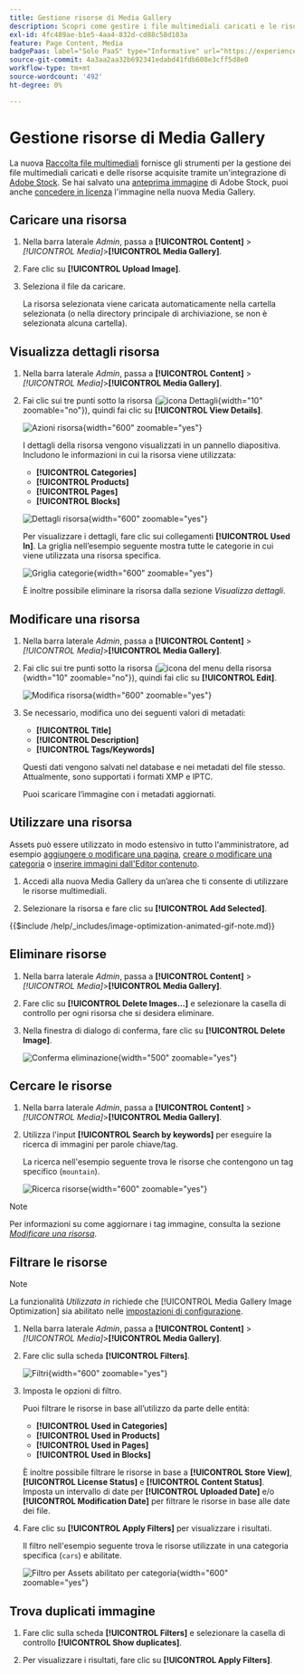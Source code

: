 ```yaml
---
title: Gestione risorse di Media Gallery
description: Scopri come gestire i file multimediali caricati e le risorse acquisite tramite un’integrazione Adobe Stock.
exl-id: 4fc489ae-b1e5-4aa4-832d-cd88c58d103a
feature: Page Content, Media
badgePaas: label="Solo PaaS" type="Informative" url="https://experienceleague.adobe.com/en/docs/commerce/user-guides/product-solutions" tooltip="Applicabile solo ai progetti Adobe Commerce on Cloud (infrastruttura PaaS gestita da Adobe) e ai progetti on-premise."
source-git-commit: 4a3aa2aa32b692341edabd41fdb608e3cff5d8e0
workflow-type: tm+mt
source-wordcount: '492'
ht-degree: 0%

---
```


# Gestione risorse di Media Gallery

La nuova [Raccolta file multimediali](media-gallery.md) fornisce gli strumenti per la gestione dei file multimediali caricati e delle risorse acquisite tramite un&#39;integrazione di [Adobe Stock](adobe-stock.md). Se hai salvato una [anteprima immagine](adobe-stock-save-preview.md) di Adobe Stock, puoi anche [concedere in licenza](adobe-stock-license-image.md) l&#39;immagine nella nuova Media Gallery.

## Caricare una risorsa

1. Nella barra laterale _Admin_, passa a **[!UICONTROL Content]** > _[!UICONTROL Media]_>**[!UICONTROL Media Gallery]**.

1. Fare clic su **[!UICONTROL Upload Image]**.

1. Seleziona il file da caricare.

   La risorsa selezionata viene caricata automaticamente nella cartella selezionata (o nella directory principale di archiviazione, se non è selezionata alcuna cartella).

## Visualizza dettagli risorsa

1. Nella barra laterale _Admin_, passa a **[!UICONTROL Content]** > _[!UICONTROL Media]_>**[!UICONTROL Media Gallery]**.

1. Fai clic sui tre punti sotto la risorsa (![icona Dettagli](./assets/media-gallery-asset-menu-icon.png){width="10" zoomable="no"}), quindi fai clic su **[!UICONTROL View Details]**.

   ![Azioni risorsa](./assets/media-gallery-asset-actions.png){width="600" zoomable="yes"}

   I dettagli della risorsa vengono visualizzati in un pannello diapositiva. Includono le informazioni in cui la risorsa viene utilizzata:

   - **[!UICONTROL Categories]**
   - **[!UICONTROL Products]**
   - **[!UICONTROL Pages]**
   - **[!UICONTROL Blocks]**

   ![Dettagli risorsa](./assets/media-gallery-asset-details.png){width="600" zoomable="yes"}

   Per visualizzare i dettagli, fare clic sui collegamenti **[!UICONTROL Used In]**. La griglia nell’esempio seguente mostra tutte le categorie in cui viene utilizzata una risorsa specifica.

   ![Griglia categorie](./assets/media-gallery-asset-categories.png){width="600" zoomable="yes"}

   È inoltre possibile eliminare la risorsa dalla sezione _Visualizza dettagli_.

## Modificare una risorsa

1. Nella barra laterale _Admin_, passa a **[!UICONTROL Content]** > _[!UICONTROL Media]_>**[!UICONTROL Media Gallery]**.

1. Fai clic sui tre punti sotto la risorsa (![icona del menu della risorsa](./assets/media-gallery-asset-menu-icon.png){width="10" zoomable="no"}), quindi fai clic su **[!UICONTROL Edit]**.

   ![Modifica risorsa](./assets/media-gallery-edit-asset.png){width="600" zoomable="yes"}

1. Se necessario, modifica uno dei seguenti valori di metadati:

   - **[!UICONTROL Title]**
   - **[!UICONTROL Description]**
   - **[!UICONTROL Tags/Keywords]**

   Questi dati vengono salvati nel database e nei metadati del file stesso. Attualmente, sono supportati i formati XMP e IPTC.

   Puoi scaricare l’immagine con i metadati aggiornati.

## Utilizzare una risorsa

Assets può essere utilizzato in modo estensivo in tutto l&#39;amministratore, ad esempio [aggiungere o modificare una pagina](page-add.md), [creare o modificare una categoria](../catalog/category-create.md) o [inserire immagini dall&#39;Editor contenuto](editor-insert-image.md).

1. Accedi alla nuova Media Gallery da un’area che ti consente di utilizzare le risorse multimediali.

1. Selezionare la risorsa e fare clic su **[!UICONTROL Add Selected]**.

{{$include /help/_includes/image-optimization-animated-gif-note.md}}

## Eliminare risorse

1. Nella barra laterale _Admin_, passa a **[!UICONTROL Content]** > _[!UICONTROL Media]_>**[!UICONTROL Media Gallery]**.

1. Fare clic su **[!UICONTROL Delete Images...]** e selezionare la casella di controllo per ogni risorsa che si desidera eliminare.

1. Nella finestra di dialogo di conferma, fare clic su **[!UICONTROL Delete Image]**.

   ![Conferma eliminazione](./assets/media-gallery-bulk-delete-confirm.png){width="500" zoomable="yes"}

## Cercare le risorse

1. Nella barra laterale _Admin_, passa a **[!UICONTROL Content]** > _[!UICONTROL Media]_>**[!UICONTROL Media Gallery]**.

1. Utilizza l&#39;input **[!UICONTROL Search by keywords]** per eseguire la ricerca di immagini per parole chiave/tag.

   La ricerca nell&#39;esempio seguente trova le risorse che contengono un tag specifico (`mountain`).

   ![Ricerca risorse](./assets/media-gallery-asset-search.png){width="600" zoomable="yes"}

>[!NOTE]
>
>Per informazioni su come aggiornare i tag immagine, consulta la sezione _[Modificare una risorsa](#edit-an-asset)_.

## Filtrare le risorse

>[!NOTE]
>
>La funzionalità _Utilizzata in_ richiede che [!UICONTROL Media Gallery Image Optimization] sia abilitato nelle [impostazioni di configurazione](media-gallery-image-optimization.md).

1. Nella barra laterale _Admin_, passa a **[!UICONTROL Content]** > _[!UICONTROL Media]_>**[!UICONTROL Media Gallery]**.

1. Fare clic sulla scheda **[!UICONTROL Filters]**.

   ![Filtri](./assets/media-gallery-filters.png){width="600" zoomable="yes"}

1. Imposta le opzioni di filtro.

   Puoi filtrare le risorse in base all’utilizzo da parte delle entità:

   - **[!UICONTROL Used in Categories]**
   - **[!UICONTROL Used in Products]**
   - **[!UICONTROL Used in Pages]**
   - **[!UICONTROL Used in Blocks]**

   È inoltre possibile filtrare le risorse in base a **[!UICONTROL Store View]**, **[!UICONTROL License Status]** e **[!UICONTROL Content Status]**. Imposta un intervallo di date per **[!UICONTROL Uploaded Date]** e/o **[!UICONTROL Modification Date]** per filtrare le risorse in base alle date dei file.

1. Fare clic su **[!UICONTROL Apply Filters]** per visualizzare i risultati.

   Il filtro nell&#39;esempio seguente trova le risorse utilizzate in una categoria specifica (`cars`) e abilitate.

   ![Filtro per Assets abilitato per categoria](./assets/media-gallery-filter-by-category.png){width="600" zoomable="yes"}

## Trova duplicati immagine

1. Fare clic sulla scheda **[!UICONTROL Filters]** e selezionare la casella di controllo **[!UICONTROL Show duplicates]**.

1. Per visualizzare i risultati, fare clic su **[!UICONTROL Apply Filters]**.

<!-- Last updated from includes: 2024-01-30 15:43:39 -->
